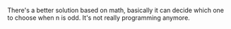 There's a better solution based on math, basically it can decide which one to choose when n is odd.
It's not really programming anymore.
